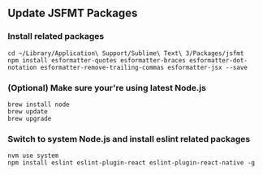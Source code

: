 ## Update JSFMT Packages
### Install related packages

```
cd ~/Library/Application\ Support/Sublime\ Text\ 3/Packages/jsfmt
npm install esformatter-quotes esformatter-braces esformatter-dot-notation esformatter-remove-trailing-commas esformatter-jsx --save
```

### (Optional) Make sure your're using latest Node.js

```
brew install node
brew update
brew upgrade
```

### Switch to system Node.js and install eslint related packages

```
nvm use system
npm install eslint eslint-plugin-react eslint-plugin-react-native -g
```
